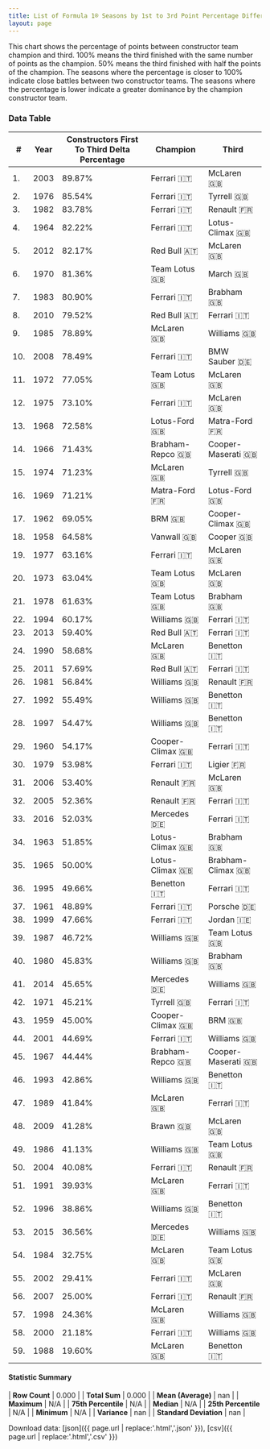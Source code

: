 ```yaml
---
title: List of Formula 1® Seasons by 1st to 3rd Point Percentage Difference in Constructor's Championship
layout: page
---
```


<canvas id="chart" width="400" height="180"></canvas>
<script>
var data = {
    "datasets": [
        {
            "backgroundColor": [
                "#f3a935",
                "#f3a935",
                "#f3a935",
                "#f3a935",
                "#f3a935",
                "#f3a935",
                "#f3a935",
                "#f3a935",
                "#f3a935",
                "#f3a935",
                "#f3a935",
                "#f3a935",
                "#f3a935",
                "#f3a935",
                "#f3a935",
                "#f3a935",
                "#f3a935",
                "#f3a935",
                "#f3a935",
                "#f3a935",
                "#f3a935",
                "#f3a935",
                "#f3a935",
                "#f3a935",
                "#f3a935",
                "#f3a935",
                "#f3a935",
                "#f3a935",
                "#f3a935",
                "#f3a935",
                "#f3a935",
                "#f3a935",
                "#f3a935",
                "#f3a935",
                "#f3a935",
                "#f3a935",
                "#f3a935",
                "#f3a935",
                "#f3a935",
                "#f3a935",
                "#f3a935",
                "#f3a935",
                "#f3a935",
                "#f3a935",
                "#f3a935",
                "#f3a935",
                "#f3a935",
                "#f3a935",
                "#f3a935",
                "#f3a935",
                "#f3a935",
                "#f3a935",
                "#f3a935",
                "#f3a935",
                "#f3a935",
                "#f3a935",
                "#f3a935",
                "#f3a935",
                "#f3a935"
            ],
            "borderColor": [
                "#f68639",
                "#f68639",
                "#f68639",
                "#f68639",
                "#f68639",
                "#f68639",
                "#f68639",
                "#f68639",
                "#f68639",
                "#f68639",
                "#f68639",
                "#f68639",
                "#f68639",
                "#f68639",
                "#f68639",
                "#f68639",
                "#f68639",
                "#f68639",
                "#f68639",
                "#f68639",
                "#f68639",
                "#f68639",
                "#f68639",
                "#f68639",
                "#f68639",
                "#f68639",
                "#f68639",
                "#f68639",
                "#f68639",
                "#f68639",
                "#f68639",
                "#f68639",
                "#f68639",
                "#f68639",
                "#f68639",
                "#f68639",
                "#f68639",
                "#f68639",
                "#f68639",
                "#f68639",
                "#f68639",
                "#f68639",
                "#f68639",
                "#f68639",
                "#f68639",
                "#f68639",
                "#f68639",
                "#f68639",
                "#f68639",
                "#f68639",
                "#f68639",
                "#f68639",
                "#f68639",
                "#f68639",
                "#f68639",
                "#f68639",
                "#f68639",
                "#f68639",
                "#f68639"
            ],
            "borderWidth": 1,
            "data": [
                89.87,
                85.54,
                83.78,
                82.22,
                82.17,
                81.36,
                80.9,
                79.52,
                78.89,
                78.49,
                77.05,
                73.1,
                72.58,
                71.43,
                71.23,
                71.21,
                69.05,
                64.58,
                63.16,
                63.04,
                61.63,
                60.17,
                59.4,
                58.68,
                57.69,
                56.84,
                55.49,
                54.47,
                54.17,
                53.98,
                53.4,
                52.36,
                52.03,
                51.85,
                50.0,
                49.66,
                48.89,
                47.66,
                46.72,
                45.83,
                45.65,
                45.21,
                45.0,
                44.69,
                44.44,
                42.86,
                41.84,
                41.28,
                41.13,
                40.08,
                39.93,
                38.86,
                36.56,
                32.75,
                29.41,
                25.0,
                24.36,
                21.18,
                19.6
            ],
            "label": "Constructors First To Third Delta Percentage"
        }
    ],
    "labels": [
        "2003",
        "1976",
        "1982",
        "1964",
        "2012",
        "1970",
        "1983",
        "2010",
        "1985",
        "2008",
        "1972",
        "1975",
        "1968",
        "1966",
        "1974",
        "1969",
        "1962",
        "1958",
        "1977",
        "1973",
        "1978",
        "1994",
        "2013",
        "1990",
        "2011",
        "1981",
        "1992",
        "1997",
        "1960",
        "1979",
        "2006",
        "2005",
        "2016",
        "1963",
        "1965",
        "1995",
        "1961",
        "1999",
        "1987",
        "1980",
        "2014",
        "1971",
        "1959",
        "2001",
        "1967",
        "1993",
        "1989",
        "2009",
        "1986",
        "2004",
        "1991",
        "1996",
        "2015",
        "1984",
        "2002",
        "2007",
        "1998",
        "2000",
        "1988"
    ]
};
var options = {
  legend: {
    display: false
  },
  scales: {
    xAxes: [{
      ticks: {
        beginAtZero: true,
        maxRotation: 180,
        display: window.innerWidth > 800
      }
    }],
    yAxes: [{
      ticks: {
        beginAtZero: true
      }
    }]
  },
  onResize: function(chart, size) {
    chart.options.scales.xAxes[0].ticks.display = size.width > 800;
  }
};
var chart = new Chart("chart", {
    data: data,
    type: 'bar',
    options: options
});
</script>

This chart shows the percentage of points between constructor team champion and third. 100% means the third finished with the same number of points as the champion. 50% means the third finished with half the points of the champion. The seasons where the percentage is closer to 100% indicate close battles between two constructor teams. The seasons where the percentage is lower indicate a greater dominance by the champion constructor team.

### Data Table

| # | Year | Constructors First To Third Delta Percentage | Champion | Third |
|--|--|--|--|--|
| 1. | 2003 | 89.87% | Ferrari 🇮🇹 | McLaren 🇬🇧 |
| 2. | 1976 | 85.54% | Ferrari 🇮🇹 | Tyrrell 🇬🇧 |
| 3. | 1982 | 83.78% | Ferrari 🇮🇹 | Renault 🇫🇷 |
| 4. | 1964 | 82.22% | Ferrari 🇮🇹 | Lotus-Climax 🇬🇧 |
| 5. | 2012 | 82.17% | Red Bull 🇦🇹 | McLaren 🇬🇧 |
| 6. | 1970 | 81.36% | Team Lotus 🇬🇧 | March 🇬🇧 |
| 7. | 1983 | 80.90% | Ferrari 🇮🇹 | Brabham 🇬🇧 |
| 8. | 2010 | 79.52% | Red Bull 🇦🇹 | Ferrari 🇮🇹 |
| 9. | 1985 | 78.89% | McLaren 🇬🇧 | Williams 🇬🇧 |
| 10. | 2008 | 78.49% | Ferrari 🇮🇹 | BMW Sauber 🇩🇪 |
| 11. | 1972 | 77.05% | Team Lotus 🇬🇧 | McLaren 🇬🇧 |
| 12. | 1975 | 73.10% | Ferrari 🇮🇹 | McLaren 🇬🇧 |
| 13. | 1968 | 72.58% | Lotus-Ford 🇬🇧 | Matra-Ford 🇫🇷 |
| 14. | 1966 | 71.43% | Brabham-Repco 🇬🇧 | Cooper-Maserati 🇬🇧 |
| 15. | 1974 | 71.23% | McLaren 🇬🇧 | Tyrrell 🇬🇧 |
| 16. | 1969 | 71.21% | Matra-Ford 🇫🇷 | Lotus-Ford 🇬🇧 |
| 17. | 1962 | 69.05% | BRM 🇬🇧 | Cooper-Climax 🇬🇧 |
| 18. | 1958 | 64.58% | Vanwall 🇬🇧 | Cooper 🇬🇧 |
| 19. | 1977 | 63.16% | Ferrari 🇮🇹 | McLaren 🇬🇧 |
| 20. | 1973 | 63.04% | Team Lotus 🇬🇧 | McLaren 🇬🇧 |
| 21. | 1978 | 61.63% | Team Lotus 🇬🇧 | Brabham 🇬🇧 |
| 22. | 1994 | 60.17% | Williams 🇬🇧 | Ferrari 🇮🇹 |
| 23. | 2013 | 59.40% | Red Bull 🇦🇹 | Ferrari 🇮🇹 |
| 24. | 1990 | 58.68% | McLaren 🇬🇧 | Benetton 🇮🇹 |
| 25. | 2011 | 57.69% | Red Bull 🇦🇹 | Ferrari 🇮🇹 |
| 26. | 1981 | 56.84% | Williams 🇬🇧 | Renault 🇫🇷 |
| 27. | 1992 | 55.49% | Williams 🇬🇧 | Benetton 🇮🇹 |
| 28. | 1997 | 54.47% | Williams 🇬🇧 | Benetton 🇮🇹 |
| 29. | 1960 | 54.17% | Cooper-Climax 🇬🇧 | Ferrari 🇮🇹 |
| 30. | 1979 | 53.98% | Ferrari 🇮🇹 | Ligier 🇫🇷 |
| 31. | 2006 | 53.40% | Renault 🇫🇷 | McLaren 🇬🇧 |
| 32. | 2005 | 52.36% | Renault 🇫🇷 | Ferrari 🇮🇹 |
| 33. | 2016 | 52.03% | Mercedes 🇩🇪 | Ferrari 🇮🇹 |
| 34. | 1963 | 51.85% | Lotus-Climax 🇬🇧 | Brabham 🇬🇧 |
| 35. | 1965 | 50.00% | Lotus-Climax 🇬🇧 | Brabham-Climax 🇬🇧 |
| 36. | 1995 | 49.66% | Benetton 🇮🇹 | Ferrari 🇮🇹 |
| 37. | 1961 | 48.89% | Ferrari 🇮🇹 | Porsche 🇩🇪 |
| 38. | 1999 | 47.66% | Ferrari 🇮🇹 | Jordan 🇮🇪 |
| 39. | 1987 | 46.72% | Williams 🇬🇧 | Team Lotus 🇬🇧 |
| 40. | 1980 | 45.83% | Williams 🇬🇧 | Brabham 🇬🇧 |
| 41. | 2014 | 45.65% | Mercedes 🇩🇪 | Williams 🇬🇧 |
| 42. | 1971 | 45.21% | Tyrrell 🇬🇧 | Ferrari 🇮🇹 |
| 43. | 1959 | 45.00% | Cooper-Climax 🇬🇧 | BRM 🇬🇧 |
| 44. | 2001 | 44.69% | Ferrari 🇮🇹 | Williams 🇬🇧 |
| 45. | 1967 | 44.44% | Brabham-Repco 🇬🇧 | Cooper-Maserati 🇬🇧 |
| 46. | 1993 | 42.86% | Williams 🇬🇧 | Benetton 🇮🇹 |
| 47. | 1989 | 41.84% | McLaren 🇬🇧 | Ferrari 🇮🇹 |
| 48. | 2009 | 41.28% | Brawn 🇬🇧 | McLaren 🇬🇧 |
| 49. | 1986 | 41.13% | Williams 🇬🇧 | Team Lotus 🇬🇧 |
| 50. | 2004 | 40.08% | Ferrari 🇮🇹 | Renault 🇫🇷 |
| 51. | 1991 | 39.93% | McLaren 🇬🇧 | Ferrari 🇮🇹 |
| 52. | 1996 | 38.86% | Williams 🇬🇧 | Benetton 🇮🇹 |
| 53. | 2015 | 36.56% | Mercedes 🇩🇪 | Williams 🇬🇧 |
| 54. | 1984 | 32.75% | McLaren 🇬🇧 | Team Lotus 🇬🇧 |
| 55. | 2002 | 29.41% | Ferrari 🇮🇹 | McLaren 🇬🇧 |
| 56. | 2007 | 25.00% | Ferrari 🇮🇹 | Renault 🇫🇷 |
| 57. | 1998 | 24.36% | McLaren 🇬🇧 | Williams 🇬🇧 |
| 58. | 2000 | 21.18% | Ferrari 🇮🇹 | Williams 🇬🇧 |
| 59. | 1988 | 19.60% | McLaren 🇬🇧 | Benetton 🇮🇹 |

#### Statistic Summary

| **Row Count** | 0.000 |
| **Total Sum** | 0.000 |
| **Mean (Average)** | nan |
| **Maximum** | N/A |
| **75th Percentile** | N/A |
| **Median** | N/A |
| **25th Percentile** | N/A |
| **Minimum** | N/A |
| **Variance** | nan |
| **Standard Deviation** | nan |

Download data: [json]({{ page.url | replace:'.html','.json' }}), [csv]({{ page.url | replace:'.html','.csv' }})
